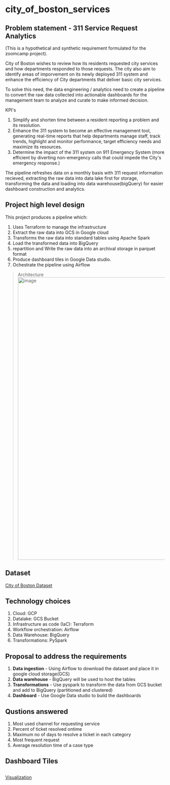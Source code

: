 # city_of_boston_services


## Problem statement - 311 Service Request Analytics
(This is a hypothetical and synthetic requirement formulated for the zoomcamp project).

City of Boston wishes to review how its residents requested city services and how departments responded to those requests. The city also aim to identify areas of imporvement on its newly deployed 311 system and enhance the efficiency of City departments that deliver basic city services.


To solve this need, the data engineering / analytics need to create a pipeline to convert the raw data collected into actionable dashboards for the management team to analyze and curate to make informed decision.


KPI's
  1.  Simplify and shorten time between a resident reporting a problem and its resolution.
  2.  Enhance the 311 system to become an effective management tool, generating real-time reports that help departments manage staff, track trends,                   highlight and monitor performance, target efficiency needs and maximize its resources.
  3.  Determine the impact of the 311 system on 911 Emergency System (more efficient by diverting non-emergency calls that could impede the City's emergency response.)


The pipeline refreshes data on a monthly basis with 311 request information recieved, extracting the raw data into data lake first for storage, transforming the data and loading into data warehouse(bigQuery) for easier dashboard construction and analytics.

## Project high level design
This project produces a pipeline which:

1. Uses Terraform to manage the infrastructure
2. Extract the raw data into GCS in Google cloud
3. Transforms the raw data into standard tables using Apache Spark
4. Load the transformed data into BigQuery
5. repartition and Write the raw data into an archival storage in parquet format
6. Produce dashboard tiles in Google Data studio.
7. Ochestrate the pipeline using Airflow

> Architecture
> <img width="891" alt="image" src="https://user-images.githubusercontent.com/86935340/159110024-cab9b753-0b69-4314-9efb-9ad7e9650a2c.png">


## Dataset
[City of Boston Dataset](https://data.boston.gov/dataset/8048697b-ad64-4bfc-b090-ee00169f2323/resource/f53ebccd-bc61-49f9-83db-625f209c95f5/download/tmppgq9965_.csv)


## Technology choices
1. Cloud: GCP
2. Datalake: GCS Bucket
3. Infrastructure as code (IaC): Terraform 
4. Workflow orchestration: Airflow 
5. Data Warehouse: BigQuery 
6. Transformations: PySpark

## Proposal to address the requirements
1. **Data ingestion** - Using Airflow to download the dataset and place it in google cloud storage(GCS)
2. **Data warehouse** - BigQuery will be used to host the tables
3. **Transformations** - Use pyspark to transform the data from GCS bucket and add to BigQuery (partitioned and clustered)
4. **Dashboard** - Use Google Data studio to build the dashboards 

## Qustions answered
1. Most used channel for requesting service
2. Percent of ticket resolved ontime
3. Maximum no of days to resolve a ticket in each category
4. Most frequent request
5. Average resolution time of a case type

## Dashboard Tiles
## 
[Visualization](https://datastudio.google.com/reporting/d99a4623-74d2-40ee-a1f6-7e3180cb77e2)

